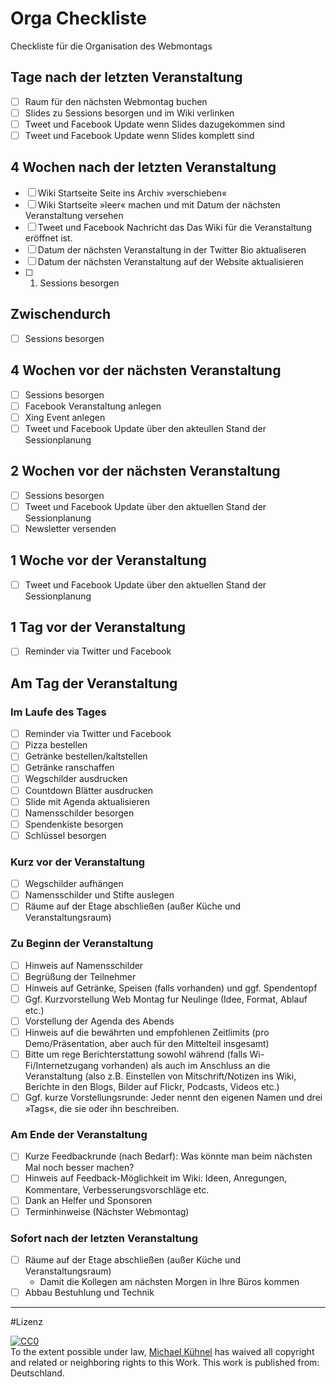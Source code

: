 # Orga Checkliste
Checkliste für die Organisation des Webmontags

## Tage nach der letzten Veranstaltung

- [ ] Raum für den nächsten Webmontag buchen
- [ ] Slides zu Sessions besorgen und im Wiki verlinken
- [ ] Tweet und Facebook Update wenn Slides dazugekommen sind
- [ ] Tweet und Facebook Update wenn Slides komplett sind

## 4 Wochen nach der letzten Veranstaltung

- [ ] Wiki Startseite Seite ins Archiv »verschieben«
- [ ] Wiki Startseite »leer« machen und mit Datum der nächsten Veranstaltung versehen
- [ ] Tweet und Facebook Nachricht das Das Wiki für die Veranstaltung eröffnet ist.
- [ ] Datum der nächsten Veranstaltung in der Twitter Bio aktualiseren
- [ ] Datum der nächsten Veranstaltung auf der Website aktualisieren
- [ ] 1. Sessions besorgen 

## Zwischendurch

- [ ] Sessions besorgen 

## 4 Wochen vor der nächsten Veranstaltung
 
- [ ] Sessions besorgen  
- [ ] Facebook Veranstaltung anlegen
- [ ] Xing Event anlegen
- [ ] Tweet und Facebook Update über den akteullen Stand der Sessionplanung

## 2 Wochen vor der nächsten Veranstaltung
- [ ] Sessions besorgen
- [ ] Tweet und Facebook Update über den aktuellen Stand der Sessionplanung
- [ ] Newsletter versenden

## 1 Woche vor der Veranstaltung
- [ ] Tweet und Facebook Update über den aktuellen Stand der Sessionplanung

## 1 Tag vor der Veranstaltung 
- [ ] Reminder via Twitter und Facebook

## Am Tag der Veranstaltung

### Im Laufe des Tages
- [ ] Reminder via Twitter und Facebook
- [ ] Pizza bestellen
- [ ] Getränke bestellen/kaltstellen
- [ ] Getränke ranschaffen
- [ ] Wegschilder ausdrucken
- [ ] Countdown Blätter ausdrucken
- [ ] Slide mit Agenda aktualisieren
- [ ] Namensschilder besorgen
- [ ] Spendenkiste besorgen
- [ ] Schlüssel besorgen

### Kurz vor der Veranstaltung
- [ ] Wegschilder aufhängen
- [ ] Namensschilder und Stifte auslegen
- [ ] Räume auf der Etage abschließen (außer Küche und Veranstaltungsraum)
 
### Zu Beginn der Veranstaltung
- [ ] Hinweis auf Namensschilder 
- [ ] Begrüßung der Teilnehmer
- [ ] Hinweis auf Getränke, Speisen (falls vorhanden) und ggf. Spendentopf 
- [ ] Ggf. Kurzvorstellung Web Montag fur Neulinge (Idee, Format, Ablauf etc.)
- [ ] Vorstellung der Agenda des Abends
- [ ] Hinweis auf die bewährten und empfohlenen Zeitlimits (pro Demo/Präsentation, aber auch für den Mittelteil insgesamt)
- [ ] Bitte um rege Berichterstattung sowohl während (falls Wi-Fi/Internetzugang vorhanden) als auch im Anschluss an die Veranstaltung (also z.B. Einstellen von Mitschrift/Notizen ins Wiki, Berichte in den Blogs, Bilder auf Flickr, Podcasts, Videos etc.)
- [ ] Ggf. kurze Vorstellungsrunde: Jeder nennt den eigenen Namen und drei »Tags«, die sie oder ihn beschreiben.

### Am Ende der Veranstaltung
- [ ] Kurze Feedbackrunde (nach Bedarf): Was könnte man beim nächsten Mal noch besser machen?
- [ ] Hinweis auf Feedback-Möglichkeit im Wiki: Ideen, Anregungen, Kommentare, Verbesserungsvorschläge etc.
- [ ] Dank an Helfer und Sponsoren 
- [ ] Terminhinweise (Nächster Webmontag) 

### Sofort nach der letzten Veranstaltung

- [ ] Räume auf der Etage abschließen (außer Küche und Veranstaltungsraum)
	- Damit die Kollegen am nächsten Morgen in Ihre Büros kommen 
- [ ] Abbau Bestuhlung und Technik

----

#Lizenz
<p xmlns:dct="http://purl.org/dc/terms/" xmlns:vcard="http://www.w3.org/2001/vcard-rdf/3.0#">
  <a rel="license"
     href="http://creativecommons.org/publicdomain/zero/1.0/deed.de">
    <img src="http://i.creativecommons.org/p/zero/1.0/88x31.png" style="border-style: none;" alt="CC0" />
  </a>
  <br />
  To the extent possible under law,
  <a rel="dct:publisher"
     href="www.michael-kuehnel.de">
    <span property="dct:title">Michael Kühnel</span></a>
  has waived all copyright and related or neighboring rights to
  this Work.
This work is published from:
<span property="vcard:Country" datatype="dct:ISO3166"
      content="DE" about="www.michael-kuehnel.de">
  Deutschland</span>.
</p>

